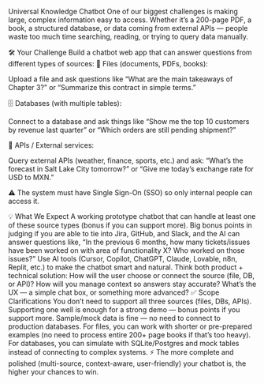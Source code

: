 Universal Knowledge Chatbot
One of our biggest challenges is making large, complex information easy to access. Whether it’s a 200-page PDF, a book, a structured database, or data coming from external APIs — people waste too much time searching, reading, or trying to query data manually.

🛠️ Your Challenge
Build a chatbot web app that can answer questions from different types of sources:
📄 Files (documents, PDFs, books):

 Upload a file and ask questions like “What are the main takeaways of Chapter 3?” or “Summarize this contract in simple terms.”


🗄️ Databases (with multiple tables):

 Connect to a database and ask things like “Show me the top 10 customers by revenue last quarter” or “Which orders are still pending shipment?”


🔗 APIs / External services:

 Query external APIs (weather, finance, sports, etc.) and ask: “What’s the forecast in Salt Lake City tomorrow?” or “Give me today’s exchange rate for USD to MXN.”


⚠️ The system must have Single Sign-On (SSO) so only internal people can access it.

💡 What We Expect
A working prototype chatbot that can handle at least one of these source types (bonus if you can support more).
Big bonus points in judging if you are able to tie into Jira, GitHub, and Slack, and the AI can answer questions like, “In the previous 6 months, how many tickets/issues have been worked on with area of functionality X? Who worked on those issues?”
Use AI tools (Cursor, Copilot, ChatGPT, Claude, Lovable, n8n, Replit, etc.) to make the chatbot smart and natural.
Think both product + technical solution:
How will the user choose or connect the source (file, DB, or API)?
How will you manage context so answers stay accurate?
What’s the UX — a simple chat box, or something more advanced?
✅ Scope Clarifications
You don’t need to support all three sources (files, DBs, APIs). Supporting one well is enough for a strong demo — bonus points if you support more.
Sample/mock data is fine — no need to connect to production databases.
For files, you can work with shorter or pre-prepared examples (no need to process entire 200+ page books if that’s too heavy).
For databases, you can simulate with SQLite/Postgres and mock tables instead of connecting to complex systems.
⚡ The more complete and polished (multi-source, context-aware, user-friendly) your chatbot is, the higher your chances to win.



